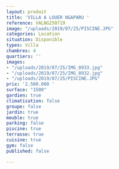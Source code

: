 ```yaml
---
layout: produit
title: 'VILLA A LOUER NGAPARU '
reference: VALNG250719
image: "/uploads/2019/07/25/PISCINE.JPG"
categories: Location
situation: Disponible
types: Villa
chambres: 4
quartiers: ''
images:
- "/uploads/2019/07/25/IMG_0933.jpg"
- "/uploads/2019/07/25/IMG_0932.jpg"
- "/uploads/2019/07/25/PISCINE.JPG"
prix: '2.500.000 '
surface: "1500"
gardien: true
climatisation: false
groupe: false
jardin: true
meuble: true
parking: false
piscine: true
terrasse: true
cuisine: true
gym: false
published: false

---
```

